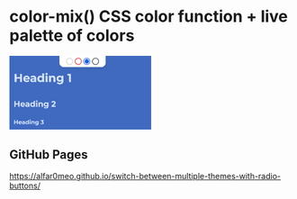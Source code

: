 # color-mix() CSS color function + live palette of colors
<img src="./img/preview-for-readme.PNG" width="50%">

## GitHub Pages
https://alfar0meo.github.io/switch-between-multiple-themes-with-radio-buttons/
